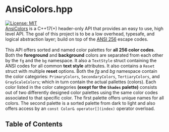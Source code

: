 # AnsiColors.hpp
[![License: MIT](https://img.shields.io/badge/license-MIT-blue.svg)](LICENSE) <br> 
[AnsiColors](https://github.com/thomas-olijnsma/AnsiColors) is a C++17(+) header-only API that provides an easy to use, high level API. The goal of this project is to be a low overhead, typesafe, and logical abstraction layer; build on top of the [ANSI 256](https://en.wikipedia.org/wiki/ANSI_escape_code) escape codes. <br>
<br>
This API offers sorted and named color palettes for **all 256 color codes**. Both the **foreground** and **background** colors are separated from each other by the `fg` and the `bg` namespace. It also a `TextStyle` struct containing the ANSI codes for all common **text style** attributes. It also contains a `Reset` struct with multiple **reset** options. Both the *fg* and *bg* namespace contain the color categories: `PrimaryColors`, `SecondaryColors`, `TertiaryColors`, and `GrayScaleColors`; which in turn contain the actual pallettes (colors). Each color listed in the color  categories **(exept for the `Shades` palette)** consists out of two differently designed color palettes using the same color codes associated to that specific color. The first palette offers unique names for all colors. The second palette is a sorted palette from dark to light and also offers access by an `const Color& operator[](index)` operator overload.
<br>
## Table of Contents
